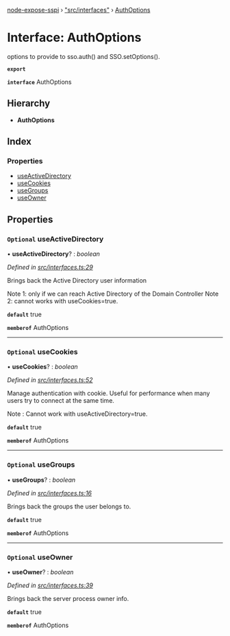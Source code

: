 [node-expose-sspi](../README.md) › ["src/interfaces"](../modules/_src_interfaces_.md) › [AuthOptions](_src_interfaces_.authoptions.md)

# Interface: AuthOptions

options to provide to sso.auth() and SSO.setOptions().

**`export`** 

**`interface`** AuthOptions

## Hierarchy

* **AuthOptions**

## Index

### Properties

* [useActiveDirectory](_src_interfaces_.authoptions.md#optional-useactivedirectory)
* [useCookies](_src_interfaces_.authoptions.md#optional-usecookies)
* [useGroups](_src_interfaces_.authoptions.md#optional-usegroups)
* [useOwner](_src_interfaces_.authoptions.md#optional-useowner)

## Properties

### `Optional` useActiveDirectory

• **useActiveDirectory**? : *boolean*

*Defined in [src/interfaces.ts:29](https://github.com/jlguenego/node-expose-sspi/blob/19d0c3f/src/interfaces.ts#L29)*

Brings back the Active Directory user information

Note 1: only if we can reach Active Directory of the Domain Controller
Note 2: cannot works with useCookies=true.

**`default`** true

**`memberof`** AuthOptions

___

### `Optional` useCookies

• **useCookies**? : *boolean*

*Defined in [src/interfaces.ts:52](https://github.com/jlguenego/node-expose-sspi/blob/19d0c3f/src/interfaces.ts#L52)*

Manage authentication with cookie.
Useful for performance when many users try to connect at the same time.

Note : Cannot work with useActiveDirectory=true.

**`default`** true

**`memberof`** AuthOptions

___

### `Optional` useGroups

• **useGroups**? : *boolean*

*Defined in [src/interfaces.ts:16](https://github.com/jlguenego/node-expose-sspi/blob/19d0c3f/src/interfaces.ts#L16)*

Brings back the groups the user belongs to.

**`default`** true

**`memberof`** AuthOptions

___

### `Optional` useOwner

• **useOwner**? : *boolean*

*Defined in [src/interfaces.ts:39](https://github.com/jlguenego/node-expose-sspi/blob/19d0c3f/src/interfaces.ts#L39)*

Brings back the server process owner info.

**`default`** true

**`memberof`** AuthOptions
